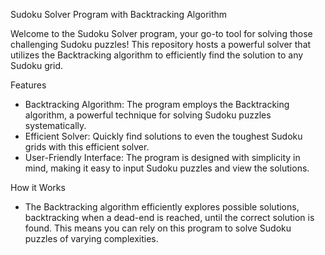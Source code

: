 Sudoku Solver Program with Backtracking Algorithm

Welcome to the Sudoku Solver program, your go-to tool for solving those challenging Sudoku puzzles!
This repository hosts a powerful solver that utilizes the Backtracking algorithm to efficiently find the solution to any Sudoku grid.

Features
- Backtracking Algorithm: The program employs the Backtracking algorithm, a powerful technique for solving Sudoku puzzles systematically.
- Efficient Solver: Quickly find solutions to even the toughest Sudoku grids with this efficient solver.
- User-Friendly Interface: The program is designed with simplicity in mind, making it easy to input Sudoku puzzles and view the solutions.

How it Works
- The Backtracking algorithm efficiently explores possible solutions, backtracking when a dead-end is reached, until the correct solution is found.
  This means you can rely on this program to solve Sudoku puzzles of varying complexities.
